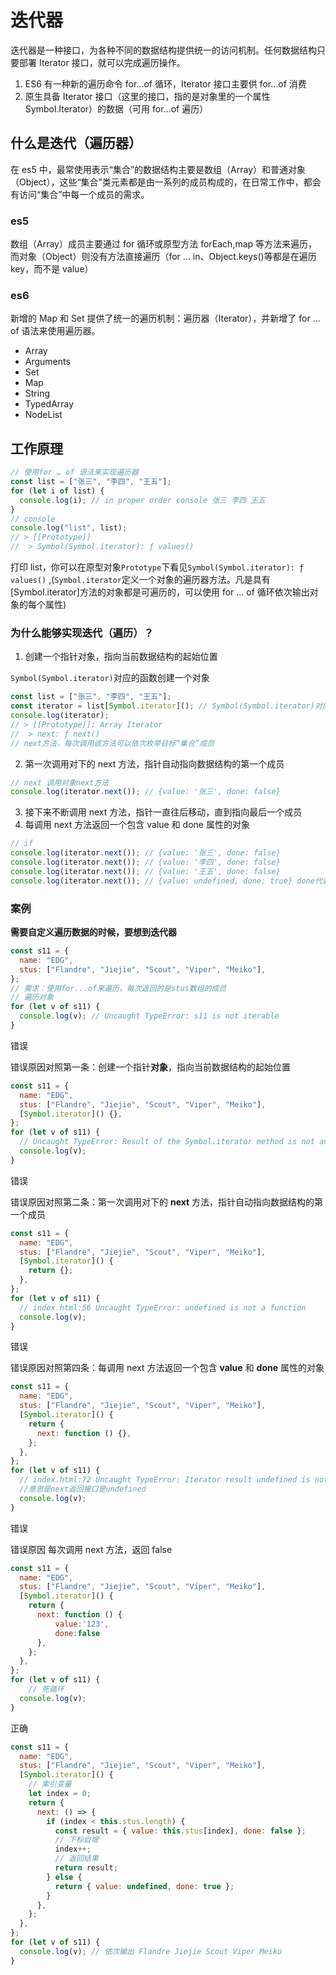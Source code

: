 # 迭代器

迭代器是一种接口，为各种不同的数据结构提供统一的访问机制。任何数据结构只要部署 Iterator 接口，就可以完成遍历操作。

1. ES6 有一种新的遍历命令 for...of 循环，Iterator 接口主要供 for...of 消费
2. 原生具备 Iterator 接口（这里的接口，指的是对象里的一个属性 Symbol.Iterator）的数据（可用 for...of 遍历）

## 什么是迭代（遍历器）

在 es5 中，最常使用表示“集合”的数据结构主要是数组（Array）和普通对象（Object），这些“集合”类元素都是由一系列的成员构成的，在日常工作中，都会有访问“集合”中每一个成员的需求。

### es5

数组（Array）成员主要通过 for 循环或原型方法 forEach,map 等方法来遍历，而对象（Object）则没有方法直接遍历（for … in、Object.keys()等都是在遍历 key，而不是 value）

### es6

新增的 Map 和 Set 提供了统一的遍历机制：遍历器（Iterator），并新增了 for … of 语法来使用遍历器。

- Array
- Arguments
- Set
- Map
- String
- TypedArray
- NodeList

## 工作原理

```javascript
// 使用for … of 语法来实现遍历器
const list = ["张三", "李四", "王五"];
for (let i of list) {
  console.log(i); // in proper order console 张三 李四 王五
}
// console
console.log("list", list);
// > [[Prototype]]
//  > Symbol(Symbol.iterator): ƒ values()
```

打印 list，你可以在原型对象`Prototype`下看见`Symbol(Symbol.iterator): ƒ values()`
,(`Symbol.iterator`定义一个对象的遍历器方法。凡是具有[Symbol.iterator]方法的对象都是可遍历的，可以使用 for … of 循环依次输出对象的每个属性)

### 为什么能够实现迭代（遍历）？

1. 创建一个指针对象，指向当前数据结构的起始位置

`Symbol(Symbol.iterator)`对应的函数创建一个对象

```javascript
const list = ["张三", "李四", "王五"];
const iterator = list[Symbol.iterator](); // Symbol(Symbol.iterator)对应的值是一个函数,这里属于函数调用
console.log(iterator);
// > [[Prototype]]: Array Iterator
//  > next: ƒ next()
// next方法，每次调用该方法可以依次枚举目标“集合”成员
```

2. 第一次调用对下的 next 方法，指针自动指向数据结构的第一个成员

```javascript
// next 调用对象next方法
console.log(iterator.next()); // {value: '张三', done: false}
```

3. 接下来不断调用 next 方法，指针一直往后移动，直到指向最后一个成员
4. 每调用 next 方法返回一个包含 value 和 done 属性的对象

```javascript
// if
console.log(iterator.next()); // {value: '张三', done: false}
console.log(iterator.next()); // {value: '李四', done: false}
console.log(iterator.next()); // {value: '王五', done: false}
console.log(iterator.next()); // {value: undefined, done: true} done代表是否完成时
```

### 案例

**需要自定义遍历数据的时候，要想到迭代器**

```javascript
const s11 = {
  name: "EDG",
  stus: ["Flandre", "Jiejie", "Scout", "Viper", "Meiko"],
};
// 需求：使用for...of来遍历，每次返回的是stus数组的成员
// 遍历对象
for (let v of s11) {
  console.log(v); // Uncaught TypeError: s11 is not iterable
}
```

错误

错误原因对照第一条：创建一个指针**对象**，指向当前数据结构的起始位置

```javascript
const s11 = {
  name: "EDG",
  stus: ["Flandre", "Jiejie", "Scout", "Viper", "Meiko"],
  [Symbol.iterator]() {},
};
for (let v of s11) {
  // Uncaught TypeError: Result of the Symbol.iterator method is not an object
  console.log(v);
}
```

错误

错误原因对照第二条：第一次调用对下的 **next** 方法，指针自动指向数据结构的第一个成员

```javascript
const s11 = {
  name: "EDG",
  stus: ["Flandre", "Jiejie", "Scout", "Viper", "Meiko"],
  [Symbol.iterator]() {
    return {};
  },
};
for (let v of s11) {
  // index.html:56 Uncaught TypeError: undefined is not a function
  console.log(v);
}
```

错误

错误原因对照第四条：每调用 next 方法返回一个包含 **value** 和 **done** 属性的对象

```javascript
const s11 = {
  name: "EDG",
  stus: ["Flandre", "Jiejie", "Scout", "Viper", "Meiko"],
  [Symbol.iterator]() {
    return {
      next: function () {},
    };
  },
};
for (let v of s11) {
  // index.html:72 Uncaught TypeError: Iterator result undefined is not an object
  //意思是next返回接口是undefined
  console.log(v);
}
```

错误

错误原因 每次调用 next 方法，返回 false

```javascript
const s11 = {
  name: "EDG",
  stus: ["Flandre", "Jiejie", "Scout", "Viper", "Meiko"],
  [Symbol.iterator]() {
    return {
      next: function () {
          value:'123',
          done:false
      },
    };
  },
};
for (let v of s11) {
    // 死循环
  console.log(v);
}
```

正确

```javascript
const s11 = {
  name: "EDG",
  stus: ["Flandre", "Jiejie", "Scout", "Viper", "Meiko"],
  [Symbol.iterator]() {
    // 索引变量
    let index = 0;
    return {
      next: () => {
        if (index < this.stus.length) {
          const result = { value: this.stus[index], done: false };
          // 下标自增
          index++;
          // 返回结果
          return result;
        } else {
          return { value: undefined, done: true };
        }
      },
    };
  },
};
for (let v of s11) {
  console.log(v); // 依次输出 Flandre Jiejie Scout Viper Meiko
}
```
